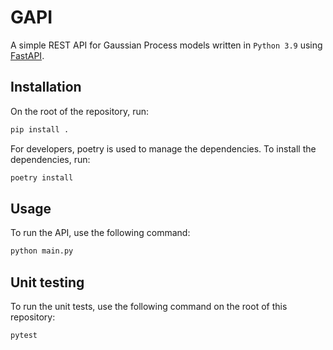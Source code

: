 # GAPI

A simple REST API for Gaussian Process models written in `Python 3.9` using [FastAPI](https://fastapi.tiangolo.com/).

## Installation

On the root of the repository, run:

```bash
pip install .
```

For developers, poetry is used to manage the dependencies. To install the dependencies, run:

```bash
poetry install 
```

## Usage

To run the API, use the following command:

```bash
python main.py
```

## Unit testing 

To run the unit tests, use the following command on the root of this repository:

```bash
pytest
```